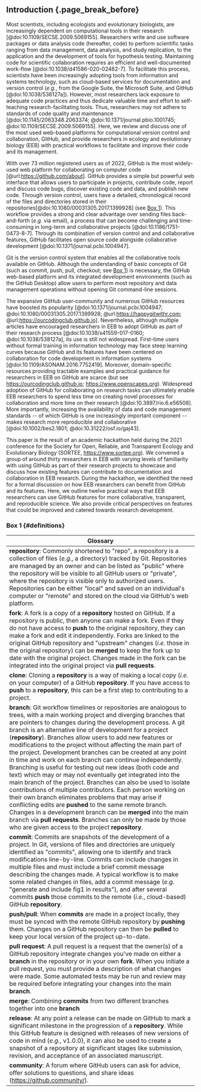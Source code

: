 ## Introduction {.page_break_before}

<!-- *Contributors to this section: PHPB* -->

Most scientists, including ecologists and evolutionary biologists, are increasingly dependent on computational tools in their research [@doi:10.1109/SECSE.2009.5069155].
Researchers write and use software packages or data analysis code (hereafter, code) to perform scientific tasks ranging from data management, data analysis, and study replication, to the application and the development of tools for hypothesis testing.
Maintaining code for scientific collaboration requires an efficient and well-documented work-flow [@doi:10.1038/d41586-020-02462-7].
To facilitate this process, scientists have been increasingly adopting tools from information and systems technology, such as cloud-based services for documentation and version control (_e.g._, from the Google Suite, the Microsoft Suite, and GitHub [@doi:10.1038/538127a]).
However, most researchers lack exposure to adequate code practices and thus dedicate valuable time and effort to self-teaching research-facilitating tools.
Thus, researchers may not adhere to standards of code quality and maintenance [@doi:10.1145/2063348.2063374; @doi:10.1371/journal.pbio.1001745; @doi:10.1109/SECSE.2009.5069155].
Here, we review and discuss one of the most used web-based platforms for computational version control and collaboration, GitHub, and provide researchers in ecology and evolutionary biology (EEB) with practical workflows to facilitate and improve their code and its management.

<!-- *Contributors to this section: RCO, SSHS, PHPB* -->
With over 73 million registered users as of 2022, GitHub is the most widely-used web platform for collaborating on computer code [@url:https://github.com/about].
GitHub provides a simple but powerful web interface that allows users to participate in projects, contribute code, report and discuss code bugs, discover existing code and data, and publish new code.
Through version control, users have a detailed, chronological record of the files and directories stored in their repositories[@doi:10.1080/00031305.2017.1399928] (see [Box 1](#definitions)).
This workflow provides a strong and clear advantage over sending files back-and-forth (_e.g._ via email), a process that can become challenging and time-consuming in long-term and collaborative projects [@doi:10.1186/1751-0473-8-7].
Through its combination of version control and and collaborative features, GitHub facilitates open source code alongside collaborative development [@doi:10.1371/journal.pcbi.1004947].

Git is the version control system that enables all the collaborative tools available on GitHub.
Although the understanding of basic concepts of Git (such as commit, push, pull, checkout; see [Box 1](#definitions)) is necessary, the GitHub web-based platform and its integrated development environments (such as the GitHub Desktop) allow users to perform most repository and data management operations without opening Git command-line sessions.

<!-- *Contributors to this section: RCO, PHPB* -->
The expansive GitHub user-community and numerous GitHub resources have boosted its popularity [@doi:10.1371/journal.pcbi.1004947; @doi:10.1080/00031305.2017.1399928; @url:https://happygitwithr.com; @url:https://ourcodingclub.github.io].
Nevertheless, although multiple articles have encouraged researchers in EEB to adopt GitHub as part of their research process [@doi:10.1038/s41559-017-0160; @doi:10.1038/538127a], its use is still not widespread.
First-time users without formal training in information technology may face steep learning curves because GitHub and its features have been centered on collaboration for code development in information systems [@doi:10.1109/ASONAM.2016.7752419].
Moreover, domain-specific resources providing tractable examples and practical guidance for researchers in EEB on GitHub are scarce (but see <https://ourcodingclub.github.io>; <https://www.openscapes.org>).
Widespread adoption of GitHub for collaborating on research tasks can ultimately enable EEB researchers to spend less time on creating novel processes for collaboration and more time on their research [@doi:10.3897/rio.6.e56508].
More importantly, increasing the availability of data and code management standards -- of which GitHub is one increasingly important component -- makes research more reproducible and collaborative [@doi:10.1002/bes2.1801; @doi:10.31222/osf.io/gaj43].

<!-- *Contributors to this section: RCO, PHPB* -->
This paper is the result of an academic hackathon held during the 2021 conference for the Society for Open, Reliable, and Transparent Ecology and Evolutionary Biology (SORTEE, <https://www.sortee.org>).
We convened a group of around thirty researchers in EEB with varying levels of familiarity with using GitHub as part of their research projects to showcase and discuss how existing features can contribute to documentation and collaboration in EEB research.
During the hackathon, we identified the need for a formal discussion on how EEB researchers can benefit from GitHub and its features.
Here, we outline twelve practical ways that EEB researchers can use GitHub features for more collaborative, transparent, and reproducible science.
We also provide critical perspectives on features that could be improved and catered towards research development.

### Box 1 {#definitions}

<!-- Contributors to this section: ERS, Ali -->

| Glossary |
|---|
|**repository**: Commonly shortened to "repo", a repository is a collection of files (_e.g._, a directory) tracked by Git. Repositories are managed by an owner and can be listed as "public" where the repository will be visible to all GitHub users or "private", where the repository is visible only to authorized users. Repositories can be either "local" and saved on an individual's computer or "remote" and stored on the cloud via GitHub's web platform.|
|**fork**: A fork is a copy of a **repository** hosted on GitHub. If a repository is public, then anyone can make a fork. Even if they do not have access to **push** to the original repository, they can make a fork and edit it independently. Forks are linked to the original GitHub repository and "upstream" changes (_i.e._ those in the original repository) can be **merged** to keep the fork up to date with the original project. Changes made in the fork can be integrated into the original project via **pull requests**.|
|**clone**: Cloning a **repository** is a way of making a local copy (_i.e._ on your computer) of a GitHub **repository**. If you have access to **push** to a **repository**, this can be a first step to contributing to a project.|
|**branch**: Git workflow timelines or repositories are analogous to trees, with a main working project and diverging branches that are pointers to changes during the development process. A git branch is an alternative line of development for a project (**repository**). Branches allow users to add new features or modifications to the project without affecting the main part of the project. Development branches can be created at any point in time and work on each branch can continue independently. Branching is useful for testing out new ideas (both code and text) which may or may not eventually get integrated into the main branch of the project. Branches can also be used to isolate contributions of multiple contributors. Each person working on their own branch eliminates problems that may arise if conflicting edits are **pushed** to the same remote branch. Changes in a development branch can be **merged** into the main branch via **pull requests**. Branches can only be made by those who are given access to the project **repository**.|
|**commit**: Commits are snapshots of the development of a project. In Git, versions of files and directories are uniquely identified as "commits", allowing one to identify and track modifications line-by-line. Commits can include changes in multiple files and must include a brief commit message describing the changes made. A typical workflow is to make some related changes in files, add a commit message (_e.g._ "generate and include fig1 in results"), and after several commits **push** those commits to the remote (_i.e._, cloud-based) GitHub **repository**.|
|**push/pull**: When **commits** are made in a project locally, they must be synced with the remote GitHub repository by **pushing** them. Changes on a GitHub repository can then be **pulled** to keep your local version of the project up-to-date.|
|**pull request**: A pull request is a request that the owner(s) of a GitHub repository integrate changes you've made on either a **branch** in the repository or in your own **fork**. When you initiate a pull request, you must provide a description of what changes were made. Some automated tests may be run and review may be required before integrating your changes into the main **branch**.|
| **merge**: Combining **commits** from two different branches together into one **branch**|
|**release**: At any point a release can be made on GitHub to mark a significant milestone in the progression of a **repository**. While this GitHub feature is designed with releases of new versions of code in mind (_e.g._, v1.0.0), it can also be used to create a snapshot of a repository at significant stages like submission, revision, and acceptance of an associated manuscript.|
|**community**: A forum where GitHub users can ask for advice, offer solutions to questions, and share ideas (<https://github.community/>).|
